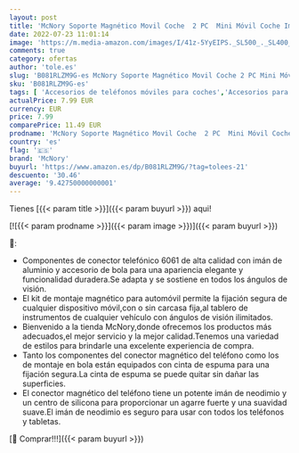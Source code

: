 ```yaml
---
layout: post
title: 'McNory Soporte Magnético Movil Coche  2 PC  Mini Móvil Coche Iman Rejillas 360°Universal Soporte Teléfono para iPhone XS MAX/XR/X /8 Plus/7 Galaxy Note9/8/S8 Smartphone Dispositivo GPS ect'
date: 2022-07-23 11:01:14
image: 'https://m.media-amazon.com/images/I/41z-5YyEIPS._SL500_._SL400_.jpg'
comments: true
category: ofertas
author: 'tole.es'
slug: 'B081RLZM9G-es McNory Soporte Magnético Movil Coche 2 PC Mini Móvil Coche...'
sku: 'B081RLZM9G-es'
tags: [ 'Accesorios de teléfonos móviles para coches','Accesorios para móviles','Comunicación móvil y accesorios','Cunas de teléfonos móviles para coches','Electrónica','iphone','mcnory','🇪🇸', ]
actualPrice: 7.99 EUR
currency: EUR
price: 7.99
comparePrice: 11.49 EUR
prodname: 'McNory Soporte Magnético Movil Coche  2 PC  Mini Móvil Coche Iman Rejillas 360°Universal Soporte Teléfono para iPhone XS MAX/XR/X /8 Plus/7 Galaxy Note9/8/S8 Smartphone Dispositivo GPS ect'
country: 'es'
flag: '🇪🇸'
brand: 'McNory'
buyurl: 'https://www.amazon.es/dp/B081RLZM9G/?tag=tolees-21'
descuento: '30.46'
average: '9.42750000000001'
---
```


Tienes [{{< param title >}}]({{< param buyurl >}}) aqui!

[![{{< param prodname >}}]({{< param image >}})]({{< param buyurl >}})

🔎:

- Componentes de conector telefónico 6061 de alta calidad con imán de aluminio y accesorio de bola para una apariencia elegante y funcionalidad duradera.Se adapta y se sostiene en todos los ángulos de visión.
- El kit de montaje magnético para automóvil permite la fijación segura de cualquier dispositivo móvil,con o sin carcasa fija,al tablero de instrumentos de cualquier vehículo con ángulos de visión ilimitados.
- Bienvenido a la tienda McNory,donde ofrecemos los productos más adecuados,el mejor servicio y la mejor calidad.Tenemos una variedad de estilos para brindarle una excelente experiencia de compra.
- Tanto los componentes del conector magnético del teléfono como los de montaje en bola están equipados con cinta de espuma para una fijación segura.La cinta de espuma se puede quitar sin dañar las superficies.
- El conector magnético del teléfono tiene un potente imán de neodimio y un centro de silicona para proporcionar un agarre fuerte y una suavidad suave.El imán de neodimio es seguro para usar con todos los teléfonos y tabletas.

[🛒 Comprar!!!]({{< param buyurl >}})
